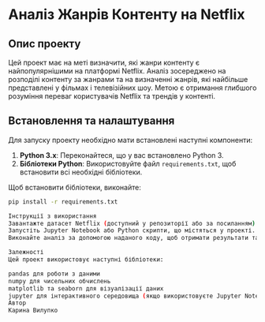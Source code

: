 # Аналіз Жанрів Контенту на Netflix

## Опис проекту

Цей проект має на меті визначити, які жанри контенту є найпопулярнішими на платформі Netflix. Аналіз зосереджено на розподілі контенту за жанрами та на визначенні жанрів, які найбільше представлені у фільмах і телевізійних шоу. Метою є отримання глибшого розуміння переваг користувачів Netflix та трендів у контенті.

## Встановлення та налаштування

Для запуску проекту необхідно мати встановлені наступні компоненти:
1. **Python 3.x**: Переконайтеся, що у вас встановлено Python 3.
2. **Бібліотеки Python**: Використовуйте файл `requirements.txt`, щоб встановити всі необхідні бібліотеки.

Щоб встановити бібліотеки, виконайте:
```bash
pip install -r requirements.txt

Інструкції з використання
Завантажте датасет Netflix (доступний у репозиторії або за посиланням).
Запустіть Jupyter Notebook або Python скрипти, що містяться у проекті.
Виконайте аналіз за допомогою наданого коду, щоб отримати результати та візуалізації.

Залежності
Цей проект використовує наступні бібліотеки:

pandas для роботи з даними
numpy для чисельних обчислень
matplotlib та seaborn для візуалізації даних
jupyter для інтерактивного середовища (якщо використовуєте Jupyter Notebook)
Автор
Карина Вилупко
